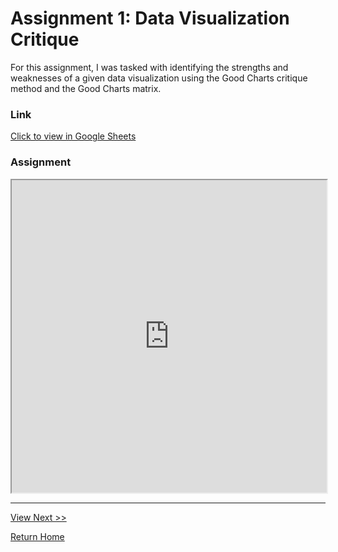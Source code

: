 # Assignment 1: Data Visualization Critique 

For this assignment, I was tasked with identifying the strengths and weaknesses of a given data visualization using the Good Charts critique method and the Good Charts matrix. 

### Link
[Click to view in Google Sheets](https://docs.google.com/spreadsheets/d/1dT4hSPAmbzQP5jiMFWz6yhKa9lW6aaSUR5Fxu6HYL_I/edit?usp=sharing)


### Assignment
<iframe src="https://docs.google.com/spreadsheets/d/e/2PACX-1vS_quO8O9wryYl8lXLbkqDah7SL0w3XxMwT349yYf_LxA6MGfm0PMWsv4A2qu87zivEGTqLeIONuLjI/pubhtml?widget=true&amp;headers=false" width="100%" height="500"></iframe>


**********


[View Next >>](/OECD.md)

[Return Home](/README.md)
